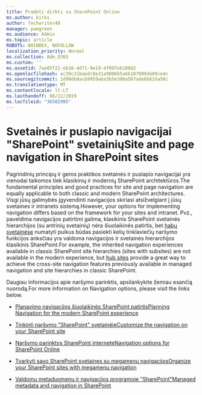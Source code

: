 ```yaml
---
title: Pradėti dirbti su SharePoint Online
ms.author: kirks
author: Techwriter40
manager: pamgreen
ms.audience: Admin
ms.topic: article
ROBOTS: NOINDEX, NOFOLLOW
localization_priority: Normal
ms.collection: Adm_O365
ms.custom: ''
ms.assetid: 7ae05f21-eb16-4d71-9e19-4f097eb100d2
ms.openlocfilehash: ec39c31baedc8e31a9806b5a6b107009de09ce4c
ms.sourcegitcommit: 1d98db8acb9959aba3b5e308a567ade6b62da56c
ms.translationtype: MT
ms.contentlocale: lt-LT
ms.lasthandoff: 08/22/2019
ms.locfileid: "36502995"
---
```

# <a name="site-and-page-navigation-in-sharepoint-sites"></a><span data-ttu-id="a606b-102">Svetainės ir puslapio navigacijai "SharePoint" svetainių</span><span class="sxs-lookup"><span data-stu-id="a606b-102">Site and page navigation in SharePoint sites</span></span>

<span data-ttu-id="a606b-103">Pagrindinių principų ir geros praktikos svetainės ir puslapio navigacijai yra vienodai taikomos tiek klasikinių ir modernių SharePoint architektūros.</span><span class="sxs-lookup"><span data-stu-id="a606b-103">The fundamental principles and good practices for site and page navigation are equally applicable to both classic and modern SharePoint architectures.</span></span> <span data-ttu-id="a606b-104">Visgi jūsų galimybės įgyvendinti navigacijos skiriasi atsižvelgiant į jūsų svetaines ir intraneto sistemą.</span><span class="sxs-lookup"><span data-stu-id="a606b-104">However, your options for implementing navigation differs based on the framework for your sites and intranet.</span></span> <span data-ttu-id="a606b-105">Pvz., paveldima navigacijos patirtimi galima, klasikinis SharePoint svetainės hierarchijos (su antrinių svetainių) nėra šiuolaikinės patirtis, bet [habų svetainėse](https://support.office.com/article/fe26ae84-14b7-45b6-a6d1-948b3966427f) numatyti puikus būdas pasiekti kelių tinklaviečių naršymo funkcijos anksčiau yra valdoma navigacijos ir svetainės hierarchijos klasikinis SharePoint.</span><span class="sxs-lookup"><span data-stu-id="a606b-105">For example, the inherited navigation experiences available in classic SharePoint site hierarchies (sites with subsites) are not available in the modern experience, but [hub sites](https://support.office.com/article/fe26ae84-14b7-45b6-a6d1-948b3966427f) provide a great way to achieve the cross-site navigation features previously available in managed navigation and site hierarchies in classic SharePoint.</span></span>

 <span data-ttu-id="a606b-106">Daugiau informacijos apie naršymo parinktis, apsilankykite žemiau esančią nuorodą.</span><span class="sxs-lookup"><span data-stu-id="a606b-106">For more information on Navigation options, please visit the links below.</span></span>

 - [<span data-ttu-id="a606b-107">Planavimo navigacijos šiuolaikinės SharePoint patirtis</span><span class="sxs-lookup"><span data-stu-id="a606b-107">Planning Navigation for the modern SharePoint experience</span></span>](https://docs.microsoft.com/sharepoint/plan-navigation-modern-experience)

- [<span data-ttu-id="a606b-108">Tinkinti naršymo "SharePoint" svetainėje</span><span class="sxs-lookup"><span data-stu-id="a606b-108">Customize the navigation on your SharePoint site</span></span>](https://support.office.com/article/customize-the-navigation-on-your-sharepoint-site-3cd61ae7-a9ed-4e1e-bf6d-4655f0bf25ca)

- [<span data-ttu-id="a606b-109">Naršymo parinktys SharePoint internete</span><span class="sxs-lookup"><span data-stu-id="a606b-109">Navigation options for SharePoint Online</span></span>](https://docs.microsoft.com/office365/enterprise/navigation-options-for-sharepoint-online)
 
- [<span data-ttu-id="a606b-110">Tvarkyti savo SharePoint svetaines su megamenu navigacijos</span><span class="sxs-lookup"><span data-stu-id="a606b-110">Organize your SharePoint sites with megamenu navigation</span></span>](https://techcommunity.microsoft.com/t5/Microsoft-SharePoint-Blog/Organize-your-SharePoint-sites-with-megamenu-navigation-and-new/ba-p/328068)

- [<span data-ttu-id="a606b-111">Valdomų metaduomenų ir navigacijos programoje "SharePoint"</span><span class="sxs-lookup"><span data-stu-id="a606b-111">Managed metadata and navigation in SharePoint</span></span>](https://docs.microsoft.com/sharepoint/dev/general-development/managed-metadata-and-navigation-in-sharepoint)


